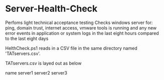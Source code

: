 # Server-Health-Check
Perfoms light technical acceptance testing Checks windows server for: ping, domain trust, internet access, vmware tools is running and any new error events in application or system logs in the last eight hours compared to the last eight days

HelthCheck.ps1 reads in a CSV file in the same directory named 'TATservers.csv'. 

TATservers.csv is layed out as below


name
server1
server2
server3
